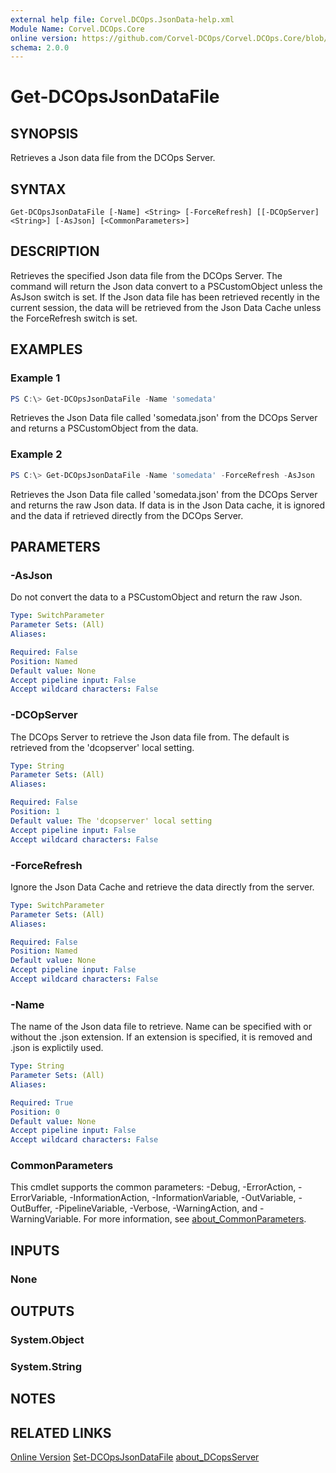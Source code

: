 ```yaml
---
external help file: Corvel.DCOps.JsonData-help.xml
Module Name: Corvel.DCOps.Core
online version: https://github.com/Corvel-DCOps/Corvel.DCOps.Core/blob/main/Source/docs/Get-DCOpsJsonDataFile.md
schema: 2.0.0
---
```


# Get-DCOpsJsonDataFile

## SYNOPSIS
Retrieves a Json data file from the DCOps Server.

## SYNTAX

```
Get-DCOpsJsonDataFile [-Name] <String> [-ForceRefresh] [[-DCOpServer] <String>] [-AsJson] [<CommonParameters>]
```

## DESCRIPTION
Retrieves the specified Json data file from the DCOps Server. The command will return the Json data convert to a PSCustomObject 
unless the AsJson switch is set. 
If the Json data file has been retrieved recently in the current session, the data will be retrieved from the Json Data Cache unless
the ForceRefresh switch is set.

## EXAMPLES

### Example 1
```powershell
PS C:\> Get-DCOpsJsonDataFile -Name 'somedata'
```

Retrieves the Json Data file called 'somedata.json' from the DCOps Server and returns a PSCustomObject from the data.

### Example 2
```powershell
PS C:\> Get-DCOpsJsonDataFile -Name 'somedata' -ForceRefresh -AsJson
```

Retrieves the Json Data file called 'somedata.json' from the DCOps Server and returns the raw Json data. If data is 
in the Json Data cache, it is ignored and the data if retrieved directly from the DCOps Server.

## PARAMETERS

### -AsJson
Do not convert the data to a PSCustomObject and return the raw Json.

```yaml
Type: SwitchParameter
Parameter Sets: (All)
Aliases:

Required: False
Position: Named
Default value: None
Accept pipeline input: False
Accept wildcard characters: False
```

### -DCOpServer
The DCOps Server to retrieve the Json data file from. 
The default is retrieved from the 'dcopserver' local setting.

```yaml
Type: String
Parameter Sets: (All)
Aliases:

Required: False
Position: 1
Default value: The 'dcopserver' local setting
Accept pipeline input: False
Accept wildcard characters: False
```

### -ForceRefresh
Ignore the Json Data Cache and retrieve the data directly from the server.

```yaml
Type: SwitchParameter
Parameter Sets: (All)
Aliases:

Required: False
Position: Named
Default value: None
Accept pipeline input: False
Accept wildcard characters: False
```

### -Name
The name of the Json data file to retrieve.
Name can be specified with or without the .json extension. If an extension is specified,
it is removed and .json is explictily used.

```yaml
Type: String
Parameter Sets: (All)
Aliases:

Required: True
Position: 0
Default value: None
Accept pipeline input: False
Accept wildcard characters: False
```

### CommonParameters
This cmdlet supports the common parameters: -Debug, -ErrorAction, -ErrorVariable, -InformationAction, -InformationVariable, -OutVariable, -OutBuffer, -PipelineVariable, -Verbose, -WarningAction, and -WarningVariable. For more information, see [about_CommonParameters](http://go.microsoft.com/fwlink/?LinkID=113216).

## INPUTS

### None

## OUTPUTS

### System.Object

### System.String

## NOTES

## RELATED LINKS

[Online Version](https://github.com/Corvel-DCOps/Corvel.DCOps.Core/blob/main/Source/docs/Get-DCOpsJsonDataFile.md)
[Set-DCOpsJsonDataFile]()
[about_DCopsServer]()
